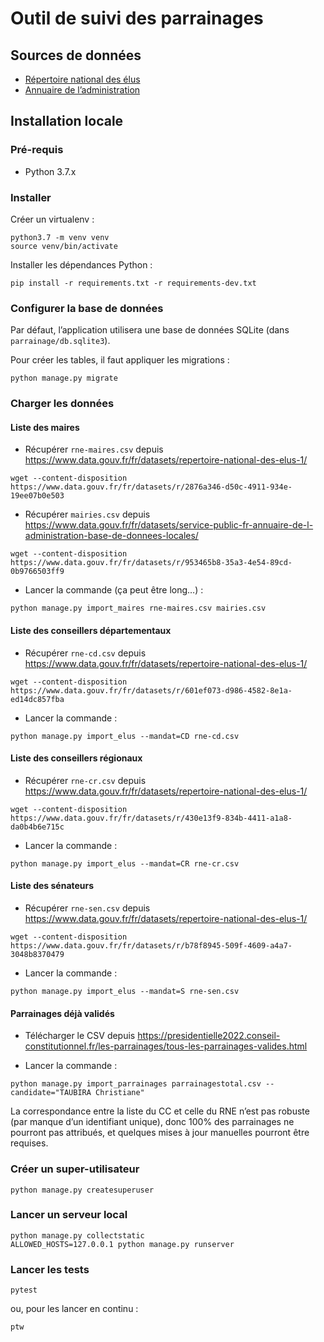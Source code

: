 # Outil de suivi des parrainages

## Sources de données

- [Répertoire national des élus](https://www.data.gouv.fr/fr/datasets/repertoire-national-des-elus-1/)
- [Annuaire de l’administration](https://www.data.gouv.fr/fr/datasets/service-public-fr-annuaire-de-l-administration-base-de-donnees-locales/)


## Installation locale

### Pré-requis

- Python 3.7.x


### Installer

Créer un virtualenv :
```
python3.7 -m venv venv
source venv/bin/activate
```

Installer les dépendances Python :
```
pip install -r requirements.txt -r requirements-dev.txt
```


### Configurer la base de données

Par défaut, l’application utilisera une base de données SQLite (dans `parrainage/db.sqlite3`).

Pour créer les tables, il faut appliquer les migrations :
```
python manage.py migrate
```


### Charger les données

#### Liste des maires

- Récupérer `rne-maires.csv` depuis https://www.data.gouv.fr/fr/datasets/repertoire-national-des-elus-1/
```
wget --content-disposition https://www.data.gouv.fr/fr/datasets/r/2876a346-d50c-4911-934e-19ee07b0e503
```

- Récupérer `mairies.csv` depuis https://www.data.gouv.fr/fr/datasets/service-public-fr-annuaire-de-l-administration-base-de-donnees-locales/
```
wget --content-disposition https://www.data.gouv.fr/fr/datasets/r/953465b8-35a3-4e54-89cd-0b9766503ff9
```

- Lancer la commande (ça peut être long…) :
```
python manage.py import_maires rne-maires.csv mairies.csv
```

#### Liste des conseillers départementaux

- Récupérer `rne-cd.csv` depuis https://www.data.gouv.fr/fr/datasets/repertoire-national-des-elus-1/
```
wget --content-disposition https://www.data.gouv.fr/fr/datasets/r/601ef073-d986-4582-8e1a-ed14dc857fba
```

- Lancer la commande :
```
python manage.py import_elus --mandat=CD rne-cd.csv
```

#### Liste des conseillers régionaux

- Récupérer `rne-cr.csv` depuis https://www.data.gouv.fr/fr/datasets/repertoire-national-des-elus-1/
```
wget --content-disposition https://www.data.gouv.fr/fr/datasets/r/430e13f9-834b-4411-a1a8-da0b4b6e715c
```

- Lancer la commande :
```
python manage.py import_elus --mandat=CR rne-cr.csv
```

#### Liste des sénateurs

- Récupérer `rne-sen.csv` depuis https://www.data.gouv.fr/fr/datasets/repertoire-national-des-elus-1/
```
wget --content-disposition https://www.data.gouv.fr/fr/datasets/r/b78f8945-509f-4609-a4a7-3048b8370479
```

- Lancer la commande :
```
python manage.py import_elus --mandat=S rne-sen.csv
```


#### Parrainages déjà validés

- Télécharger le CSV depuis https://presidentielle2022.conseil-constitutionnel.fr/les-parrainages/tous-les-parrainages-valides.html

- Lancer la commande :
```
python manage.py import_parrainages parrainagestotal.csv --candidate="TAUBIRA Christiane"
```

La correspondance entre la liste du CC et celle du RNE n’est pas robuste (par manque d’un identifiant unique), donc 100% des parrainages ne pourront pas attribués, et quelques mises à jour manuelles pourront être requises.


### Créer un super-utilisateur

```
python manage.py createsuperuser
```


### Lancer un serveur local

```
python manage.py collectstatic
ALLOWED_HOSTS=127.0.0.1 python manage.py runserver
```


### Lancer les tests

```
pytest
```

ou, pour les lancer en continu :

```
ptw
```
